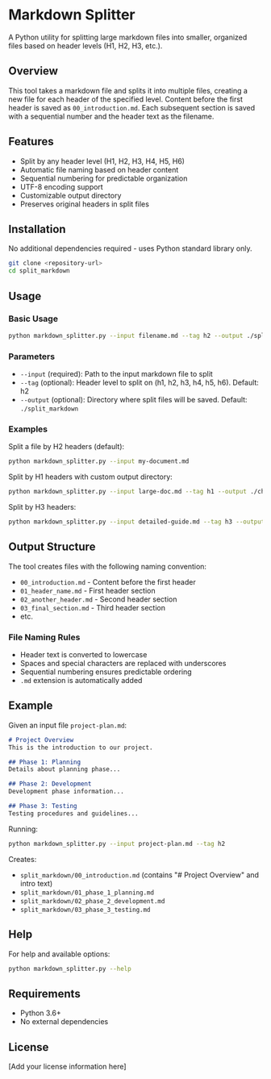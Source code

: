 # Markdown Splitter

A Python utility for splitting large markdown files into smaller, organized files based on header levels (H1, H2, H3, etc.).

## Overview

This tool takes a markdown file and splits it into multiple files, creating a new file for each header of the specified level. Content before the first header is saved as `00_introduction.md`. Each subsequent section is saved with a sequential number and the header text as the filename.

## Features

- Split by any header level (H1, H2, H3, H4, H5, H6)
- Automatic file naming based on header content
- Sequential numbering for predictable organization
- UTF-8 encoding support
- Customizable output directory
- Preserves original headers in split files

## Installation

No additional dependencies required - uses Python standard library only.

```bash
git clone <repository-url>
cd split_markdown
```

## Usage

### Basic Usage

```bash
python markdown_splitter.py --input filename.md --tag h2 --output ./split_markdown
```

### Parameters

- `--input` (required): Path to the input markdown file to split
- `--tag` (optional): Header level to split on (h1, h2, h3, h4, h5, h6). Default: h2
- `--output` (optional): Directory where split files will be saved. Default: `./split_markdown`

### Examples

Split a file by H2 headers (default):
```bash
python markdown_splitter.py --input my-document.md
```

Split by H1 headers with custom output directory:
```bash
python markdown_splitter.py --input large-doc.md --tag h1 --output ./chapters
```

Split by H3 headers:
```bash
python markdown_splitter.py --input detailed-guide.md --tag h3 --output ./sections
```

## Output Structure

The tool creates files with the following naming convention:

- `00_introduction.md` - Content before the first header
- `01_header_name.md` - First header section
- `02_another_header.md` - Second header section
- `03_final_section.md` - Third header section
- etc.

### File Naming Rules

- Header text is converted to lowercase
- Spaces and special characters are replaced with underscores
- Sequential numbering ensures predictable ordering
- `.md` extension is automatically added

## Example

Given an input file `project-plan.md`:

```markdown
# Project Overview
This is the introduction to our project.

## Phase 1: Planning
Details about planning phase...

## Phase 2: Development  
Development phase information...

## Phase 3: Testing
Testing procedures and guidelines...
```

Running:
```bash
python markdown_splitter.py --input project-plan.md --tag h2
```

Creates:
- `split_markdown/00_introduction.md` (contains "# Project Overview" and intro text)
- `split_markdown/01_phase_1_planning.md`
- `split_markdown/02_phase_2_development.md`
- `split_markdown/03_phase_3_testing.md`

## Help

For help and available options:
```bash
python markdown_splitter.py --help
```

## Requirements

- Python 3.6+
- No external dependencies

## License

[Add your license information here]